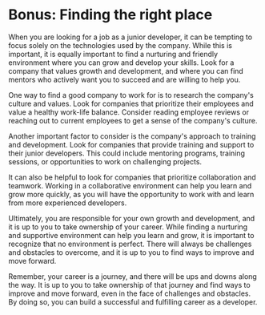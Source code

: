 # Bonus: Finding the right place

When you are looking for a job as a junior developer, it can be tempting to focus solely on the technologies used by the company. While this is important, it is equally important to find a nurturing and friendly environment where you can grow and develop your skills. Look for a company that values growth and development, and where you can find mentors who actively want you to succeed and are willing to help you.

One way to find a good company to work for is to research the company's culture and values. Look for companies that prioritize their employees and value a healthy work-life balance. Consider reading employee reviews or reaching out to current employees to get a sense of the company's culture.

Another important factor to consider is the company's approach to training and development. Look for companies that provide training and support to their junior developers. This could include mentoring programs, training sessions, or opportunities to work on challenging projects.

It can also be helpful to look for companies that prioritize collaboration and teamwork. Working in a collaborative environment can help you learn and grow more quickly, as you will have the opportunity to work with and learn from more experienced developers.

Ultimately, you are responsible for your own growth and development, and it is up to you to take ownership of your career. While finding a nurturing and supportive environment can help you learn and grow, it is important to recognize that no environment is perfect. There will always be challenges and obstacles to overcome, and it is up to you to find ways to improve and move forward.

Remember, your career is a journey, and there will be ups and downs along the way. It is up to you to take ownership of that journey and find ways to improve and move forward, even in the face of challenges and obstacles. By doing so, you can build a successful and fulfilling career as a developer.
